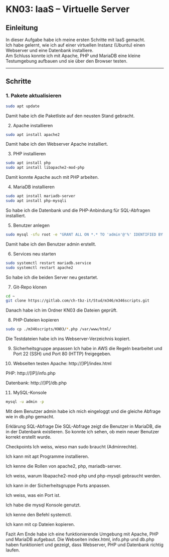 # KN03: IaaS – Virtuelle Server  

## Einleitung  
In dieser Aufgabe habe ich meine ersten Schritte mit IaaS gemacht.  
Ich habe gelernt, wie ich auf einer virtuellen Instanz (Ubuntu) einen Webserver und eine Datenbank installiere.  
Am Schluss konnte ich mit Apache, PHP und MariaDB eine kleine Testumgebung aufbauen und sie über den Browser testen.  

---

## Schritte  

### 1. Pakete aktualisieren  
```bash
sudo apt update
```
Damit habe ich die Paketliste auf den neusten Stand gebracht.

2. Apache installieren
```bash
sudo apt install apache2
```
Damit habe ich den Webserver Apache installiert.


3. PHP installieren
```bash
sudo apt install php
sudo apt install libapache2-mod-php
```
Damit konnte Apache auch mit PHP arbeiten.


4. MariaDB installieren
```bash
sudo apt install mariadb-server
sudo apt install php-mysqli
```
So habe ich die Datenbank und die PHP-Anbindung für SQL-Abfragen installiert.

5. Benutzer anlegen
```bash
sudo mysql -sfu root -e "GRANT ALL ON *.* TO 'admin'@'%' IDENTIFIED BY 'MeinPasswort123' WITH GRANT OPTION;"
```
Damit habe ich den Benutzer admin erstellt.

6. Services neu starten
```bash
sudo systemctl restart mariadb.service
sudo systemctl restart apache2
```
So habe ich die beiden Server neu gestartet.

7. Git-Repo klonen
```bash
cd ~
git clone https://gitlab.com/ch-tbz-it/Stud/m346/m346scripts.git
```
Danach habe ich im Ordner KN03 die Dateien geprüft.

8. PHP-Dateien kopieren
```bash
sudo cp ./m346scripts/KN03/*.php /var/www/html/
```
Die Testdateien habe ich ins Webserver-Verzeichnis kopiert.

9. Sicherheitsgruppe anpassen
Ich habe in AWS die Regeln bearbeitet und Port 22 (SSH) und Port 80 (HTTP) freigegeben.

10. Webseiten testen
Apache: http://[IP]/index.html

PHP: http://[IP]/info.php

Datenbank: http://[IP]/db.php

11. MySQL-Konsole
```bash
mysql -u admin -p
```
Mit dem Benutzer admin habe ich mich eingeloggt und die gleiche Abfrage wie in db.php gemacht.

Erklärung SQL-Abfrage
Die SQL-Abfrage zeigt die Benutzer in MariaDB, die in der Datenbank existieren.
So konnte ich sehen, ob mein neuer Benutzer korrekt erstellt wurde.

Checkpoints
Ich weiss, wieso man sudo braucht (Adminrechte).

Ich kann mit apt Programme installieren.

Ich kenne die Rollen von apache2, php, mariadb-server.

Ich weiss, warum libapache2-mod-php und php-mysqli gebraucht werden.

Ich kann in der Sicherheitsgruppe Ports anpassen.

Ich weiss, was ein Port ist.

Ich habe die mysql Konsole genutzt.

Ich kenne den Befehl systemctl.

Ich kann mit cp Dateien kopieren.

Fazit
Am Ende habe ich eine funktionierende Umgebung mit Apache, PHP und MariaDB aufgebaut.
Die Webseiten index.html, info.php und db.php haben funktioniert und gezeigt, dass Webserver, PHP und Datenbank richtig laufen.